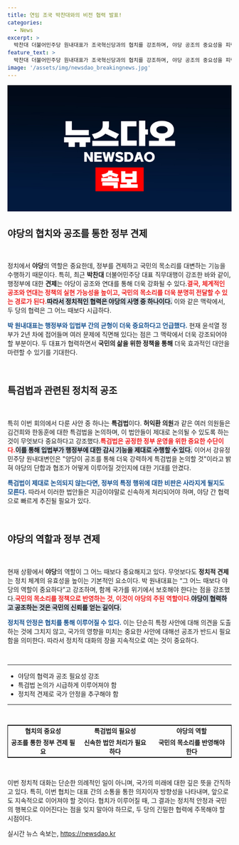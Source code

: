 ```yaml
---
title: 연임 조국 박찬대와의 비전 협력 발표!
categories:
  - News
excerpt: >
  박찬대 더불어민주당 원내대표가 조국혁신당과의 협치를 강조하며, 야당 공조의 중요성을 피력했습니다. 김건희·한동훈 특검법 논의에 집중하며, 위기 극복을 위한 입법부의 역할을 강조했습니다.
feature_text: >
  박찬대 더불어민주당 원내대표가 조국혁신당과의 협치를 강조하며, 야당 공조의 중요성을 피력했습니다. 김건희·한동훈 특검법 논의에 집중하며, 위기 극복을 위한 입법부의 역할을 강조했습니다.
image: '/assets/img/newsdao_breakingnews.jpg'
---
```


<p><img src="/assets/img/newsdao_breakingnews.jpg" alt="implanttips 속보" /></p>

<h2 data-ke-size="size26">야당의 협치와 공조를 통한 정부 견제</h2>

<p data-ke-size="size16">&nbsp;</p>

<p>정치에서 <strong>야당</strong>의 역할은 중요한데, 정부를 견제하고 국민의 목소리를 대변하는 기능을 수행하기 때문이다. 특히, 최근 <strong>박찬대</strong> 더불어민주당 대표 직무대행이 강조한 바와 같이, 행정부에 대한 <strong>견제</strong>는 야당이 공조와 연대를 통해 더욱 강화될 수 있다.<b><span style="color: #ee2323;">결국, 체계적인 공조와 연대는 정책의 실현 가능성을 높이고, 국민의 목소리를 더욱 분명히 전달할 수 있는 경로가 된다.</span></b><b><span style="background-color: #21538527;">따라서 정치적인 협력은 야당의 사명 중 하나이다.</span></b> 이와 같은 맥락에서, 두 당의 협력은 그 어느 때보다 시급하다. </p>

<p><b><span style="color: #1a5490;">박 원내대표는 행정부와 입법부 간의 <strong>균형</strong>이 더욱 중요하다고 언급했다.</span></b> 현재 윤석열 정부가 2년 차에 접어들며 여러 문제에 직면해 있다는 점은 그 맥락에서 더욱 강조되어야 할 부분이다. 두 대표가 협력하면서 <strong>국민의 삶을 위한 정책을 통해</strong> 더욱 효과적인 대안을 마련할 수 있기를 기대한다.</p>

<p data-ke-size="size16">&nbsp;</p>

<h2 data-ke-size="size26">특검법과 관련된 정치적 공조</h2>

<p data-ke-size="size16">&nbsp;</p>

<p>특히 이번 회의에서 다룬 사안 중 하나는 <strong>특검법</strong>이다. <strong>허익환 의원</strong>과 같은 여러 의원들은 김건희와 한동훈에 대한 특검법을 논의하며, 이 법안들이 제대로 논의될 수 있도록 하는 것이 무엇보다 중요하다고 강조했다.<b><span style="color: #ee2323;">특검법은 공정한 정부 운영을 위한 중요한 수단이다.</span></b><b><span style="background-color: #21538527;">이를 통해 입법부가 행정부에 대한 감시 기능을 제대로 수행할 수 있다.</span></b> 이어서 강유정 민주당 원내대변인은 "양당이 공조를 통해 더욱 강력하게 특검법을 논의할 것"이라고 밝혀 야당의 단합과 협조가 어떻게 이루어질 것인지에 대한 기대를 안겼다.</p>

<p><b><span style="color: #1a5490;">특검법이 제대로 논의되지 않는다면, 정부의 특정 행위에 대한 비판은 사라지게 될지도 모른다.</span></b> 따라서 이러한 법안들은 지금이야말로 신속하게 처리되어야 하며, 야당 간 협력으로 빠르게 추진될 필요가 있다.</p>

<p data-ke-size="size16">&nbsp;</p>

<h2 data-ke-size="size26">야당의 역할과 정부 견제</h2>

<p data-ke-size="size16">&nbsp;</p>

<p>현재 상황에서 <strong>야당</strong>의 역할이 그 어느 때보다 중요해지고 있다. 무엇보다도 <strong>정치적 견제</strong>는 정치 체계의 유효성을 높이는 기본적인 요소이다. 박 원내대표는 “그 어느 때보다 야당의 역할이 중요하다”고 강조하며, 함께 국가를 위기에서 보호해야 한다는 점을 강조했다.<b><span style="color: #ee2323;">국민의 목소리를 정책으로 반영하는 것, 이것이 야당의 주된 역할이다.</span></b><b><span style="background-color: #21538527;">야당이 협력하고 공조하는 것은 국민의 신뢰를 얻는 길이다.</span></b> </p>

<p><b><span style="color: #1a5490;">정치적 안정은 협치를 통해 이루어질 수 있다.</span></b> 이는 단순히 특정 사안에 대해 의견을 도출하는 것에 그치지 않고, 국가의 영향을 미치는 중요한 사안에 대해선 공조가 반드시 필요함을 의미한다. 따라서 정치적 대화의 장을 지속적으로 여는 것이 중요하다.</p>

<p data-ke-size="size16">&nbsp;</p>

<hr />

<ul>
    <li>야당의 협력과 공조 필요성 강조</li>
    <li>특검법 논의가 시급하게 이루어져야 함</li>
    <li>정치적 견제로 국가 안정을 추구해야 함</li>
</ul>

<hr />

<p data-ke-size="size16">&nbsp;</p>

<table style="width: 100%; border: 1px solid #000;">
    <tr>
        <td style="text-align: center; height: 17px;"><b>협치의 중요성</b></td>
        <td style="text-align: center; height: 17px;"><b>특검법의 필요성</b></td>
        <td style="text-align: center; height: 17px;"><b>야당의 역할</b></td>
    </tr>
    <tr>
        <td style="text-align: center; height: 17px;"><b>공조를 통한 정부 견제 필요</b></td>
        <td style="text-align: center; height: 17px;"><b>신속한 법안 처리가 필요하다</b></td>
        <td style="text-align: center; height: 17px;"><b>국민의 목소리를 반영해야 한다</b></td>
    </tr>
</table>

<p data-ke-size="size16">&nbsp;</p>

<p>이번 정치적 대화는 단순한 의례적인 일이 아니며, 국가의 미래에 대한 깊은 뜻을 간직하고 있다. 특히, 이번 협치는 대표 간의 소통을 통한 의지이자 방향성을 나타내며, 앞으로도 지속적으로 이어져야 할 것이다. 협치가 이루어질 때, 그 결과는 정치적 안정과 국민의 행복으로 이어진다는 점을 잊지 말아야 하므로, 두 당의 긴밀한 협력에 주목해야 할 시점이다.</p>
실시간 뉴스 속보는, <a href="https://newsdao.kr" rel="dofollow">https://newsdao.kr</a>


